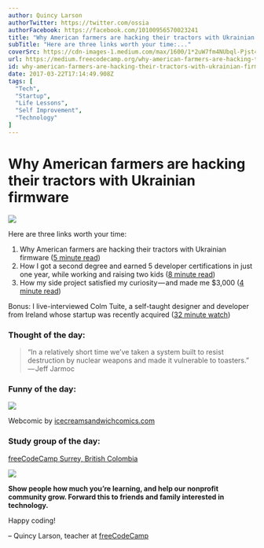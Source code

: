 ```yaml
---
author: Quincy Larson
authorTwitter: https://twitter.com/ossia
authorFacebook: https://facebook.com/10100956570023241
title: "Why American farmers are hacking their tractors with Ukrainian firmware"
subTitle: "Here are three links worth your time:..."
coverSrc: https://cdn-images-1.medium.com/max/1600/1*2uW7fm4NUbql-Pjst4dSwg.jpeg
url: https://medium.freecodecamp.org/why-american-farmers-are-hacking-their-tractors-with-ukrainian-firmware-488029e07cac
id: why-american-farmers-are-hacking-their-tractors-with-ukrainian-firmware-488029e07cac
date: 2017-03-22T17:14:49.908Z
tags: [
  "Tech",
  "Startup",
  "Life Lessons",
  "Self Improvement",
  "Technology"
]
---
```

# Why American farmers are hacking their tractors with Ukrainian firmware



![](https://cdn-images-1.medium.com/max/1600/1*2uW7fm4NUbql-Pjst4dSwg.jpeg)



Here are three links worth your time:

1.  Why American farmers are hacking their tractors with Ukrainian firmware ([5 minute read](http://bit.ly/2nnz4xJ))
2.  How I got a second degree and earned 5 developer certifications in just one year, while working and raising two kids ([8 minute read](http://bit.ly/2mUB5hO))
3.  How my side project satisfied my curiosity — and made me $3,000 ([4 minute read](http://bit.ly/2o5cpTL))

Bonus: I live-interviewed Colm Tuite, a self-taught designer and developer from Ireland whose startup was recently acquired ([32 minute watch](http://bit.ly/2nSgjjI))

### Thought of the day:

> “In a relatively short time we’ve taken a system built to resist destruction by nuclear weapons and made it vulnerable to toasters.” — Jeff Jarmoc

### Funny of the day:



![](https://cdn-images-1.medium.com/max/1600/1*kjOS4xsarBVjzK7622nnqA.jpeg)



Webcomic by [icecreamsandwichcomics.com](http://icecreamsandwichcomics.com/)

### Study group of the day:

[freeCodeCamp Surrey, British Colombia](http://bit.ly/2nCmsD4)



![](https://cdn-images-1.medium.com/max/1600/1*McXHlsVcv29s8QODRBswXQ.jpeg)



**Show people how much you’re learning, and help our nonprofit community grow. Forward this to friends and family interested in technology.**

Happy coding!

– Quincy Larson, teacher at [freeCodeCamp](http://bit.ly/2j7Q1dN)








